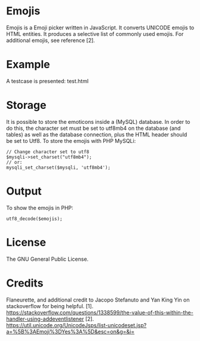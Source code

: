 # Emojis

Emojis is a Emoji picker written in JavaScript. It converts UNICODE emojis to HTML entities. It produces a selective list of commonly used emojis. For additional emojis, see reference [2].

# Example
A testcase is presented: test.html

# Storage
It is possible to store the emoticons inside a (MySQL) database. In order to do this, the character set must be set to utf8mb4 on the database (and tables) as well as the database connection, plus the HTML header should be set to Utf8. To store the emojis with PHP MySQLi:

```
// Change character set to utf8
$mysqli->set_charset("utf8mb4");
// or:
mysqli_set_charset($mysqli, 'utf8mb4');
```
# Output
To show the emojis in PHP:

```utf8_decode($emojis);```
# License
The GNU General Public License.

# Credits
Flaneurette, and additional credit to Jacopo Stefanuto and Yan King Yin on stackoverflow for being helpful.
[1]. https://stackoverflow.com/questions/1338599/the-value-of-this-within-the-handler-using-addeventlistener
[2]. https://util.unicode.org/UnicodeJsps/list-unicodeset.jsp?a=%5B%3AEmoji%3DYes%3A%5D&esc=on&g=&i=
